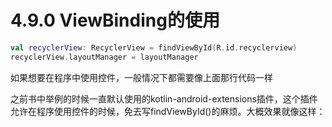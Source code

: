 # 4.9.0 ViewBinding的使用

```kotlin
val recyclerView: RecyclerView = findViewById(R.id.recyclerview)
recyclerView.layoutManager = layoutManager
```

如果想要在程序中使用控件，一般情况下都需要像上面那行代码一样

之前书中举例的时候一直默认使用的kotlin-android-extensions插件，这个插件允许在程序使用控件的时候，免去写findViewById()的麻烦。大概效果就像这样：
